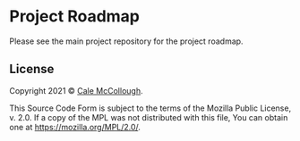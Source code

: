 # Project Roadmap

Please see the main project repository [](../#Project-Roadmap) for the project roadmap.

## License

Copyright 2021 © [Cale McCollough](https://cookingwithcale.org).

This Source Code Form is subject to the terms of the Mozilla Public License, v. 2.0. If a copy of the MPL was not distributed with this file, You can obtain one at <https://mozilla.org/MPL/2.0/>.
